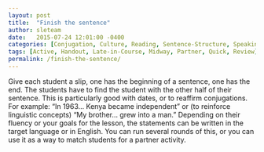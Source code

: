 ```yaml
---
layout: post
title:  "Finish the sentence"
author: sleteam
date:   2015-07-24 12:01:00 -0400
categories: [Conjugation, Culture, Reading, Sentence-Structure, Speaking]
tags: [Active, Handout, Late-in-Course, Midway, Partner, Quick, Review]
permalink: /finish-the-sentence/
---
```

Give each student a slip, one has the beginning of a sentence, one has the end. The students have to find the student with the other half of their sentence. This is particularly good with dates, or to reaffirm conjugations. For example: “In 1963… Kenya became independent” or (to reinforce linguistic concepts) “My brother… grew into a man.” Depending on their fluency or your goals for the lesson, the statements can be written in the target language or in English. You can run several rounds of this, or you can use it as a way to match students for a partner activity.
